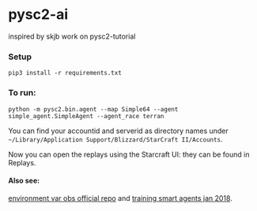 # pysc2-ai
inspired by skjb work on pysc2-tutorial


### Setup

```
pip3 install -r requirements.txt
```
### To run:
```
python -m pysc2.bin.agent --map Simple64 --agent simple_agent.SimpleAgent --agent_race terran
```

You can find your accountid and serverid as directory names under ```~/Library/Application Support/Blizzard/StarCraft II/Accounts```.

Now you can open the replays using the Starcraft UI: they can be found in Replays.


#### Also see:
[environment var obs official repo](https://github.com/deepmind/pysc2/blob/master/docs/environment.md#minimap) and
[training smart agents jan 2018](http://chris-chris.ai/2017/11/06/pysc2-tutorial2/).
